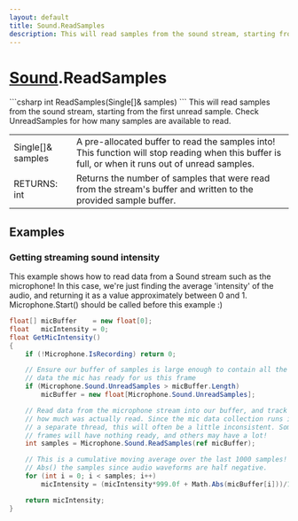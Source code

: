 ```yaml
---
layout: default
title: Sound.ReadSamples
description: This will read samples from the sound stream, starting from the first unread sample. Check UnreadSamples for how many samples are available to read.
---
```

# [Sound]({{site.url}}/Pages/StereoKit/Sound.html).ReadSamples

<div class='signature' markdown='1'>
```csharp
int ReadSamples(Single[]& samples)
```
This will read samples from the sound stream, starting
from the first unread sample. Check UnreadSamples for how many
samples are available to read.
</div>

|  |  |
|--|--|
|Single[]& samples|A pre-allocated buffer to read the samples             into! This function will stop reading when this buffer is full,              or when it runs out of unread samples.|
|RETURNS: int|Returns the number of samples that were read from the stream's buffer and written to the provided sample buffer.|





## Examples

### Getting streaming sound intensity
This example shows how to read data from a Sound stream such as the
microphone! In this case, we're just finding the average 'intensity'
of the audio, and returning it as a value approximately between 0 and 1.
Microphone.Start() should be called before this example :)
```csharp
float[] micBuffer    = new float[0];
float   micIntensity = 0;
float GetMicIntensity()
{
	if (!Microphone.IsRecording) return 0;

	// Ensure our buffer of samples is large enough to contain all the
	// data the mic has ready for us this frame
	if (Microphone.Sound.UnreadSamples > micBuffer.Length)
		micBuffer = new float[Microphone.Sound.UnreadSamples];

	// Read data from the microphone stream into our buffer, and track 
	// how much was actually read. Since the mic data collection runs in
	// a separate thread, this will often be a little inconsistent. Some
	// frames will have nothing ready, and others may have a lot!
	int samples = Microphone.Sound.ReadSamples(ref micBuffer);

	// This is a cumulative moving average over the last 1000 samples! We
	// Abs() the samples since audio waveforms are half negative.
	for (int i = 0; i < samples; i++)
		micIntensity = (micIntensity*999.0f + Math.Abs(micBuffer[i]))/1000.0f;

	return micIntensity;
}
```

